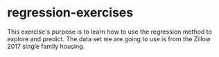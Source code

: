 # regression-exercises
This exercise's purpose is to learn how to use the regression method to explore and predict.
The data set we are going to use is from the Zillow 2017 single family housing.
